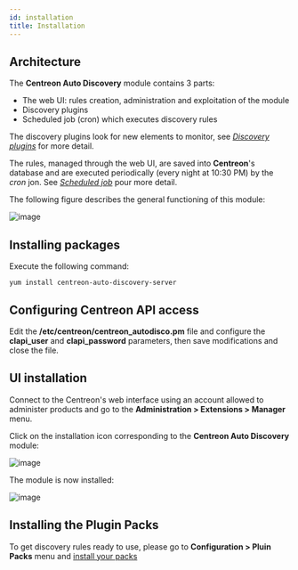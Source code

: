 ```yaml
---
id: installation
title: Installation
---
```


## Architecture

The **Centreon Auto Discovery** module contains 3 parts:

* The web UI: rules creation, administration and exploitation of the module
* Discovery plugins
* Scheduled job (cron) which executes discovery rules

The discovery plugins look for new elements to monitor, see
*[Discovery plugins](create-services-discovery-rules.html#Discovery-plugins)* for more detail.

The rules, managed through the web UI, are saved into **Centreon**'s database and are executed periodically (every
night at 10:30 PM) by the *cron* jon. See *[Scheduled job](administration.html#Scheduled-job)* pour more detail.

The following figure describes the general functioning of this module:

![image](assets/configuration/autodisco/centreon_auto_disco_schema.png)

## Installing packages

Execute the following command:

```shell
yum install centreon-auto-discovery-server
```

## Configuring Centreon API access

Edit the **/etc/centreon/centreon_autodisco.pm** file and configure the **clapi_user** and **clapi_password**
parameters, then save modifications and close the file.

## UI installation

Connect to the Centreon's web interface using an account allowed to administer products and go to the
**Administration > Extensions > Manager** menu.

Click on the installation icon corresponding to the **Centreon Auto Discovery** module:

![image](assets/configuration/autodisco/install.png)

The module is now installed:

![image](assets/configuration/autodisco/list_modules.png)

## Installing the Plugin Packs

To get discovery rules ready to use, please go to **Configuration > Pluin Packs** menu and
[install your packs](../pluginpackshtml#Pack-installation)
